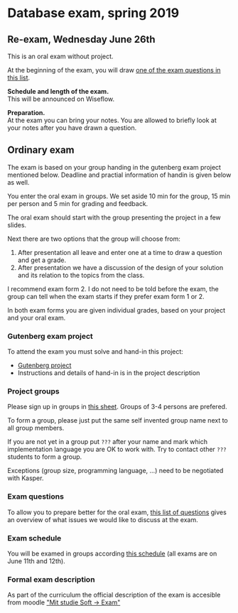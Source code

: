 # Database exam, spring 2019

## Re-exam, Wednesday June 26th
This is an oral exam without project.

At the beginning of the exam, you will draw [one of the exam questions in this list](ExamQuestions.md).

**Schedule and length of the exam.** <br>
This will be announced on Wiseflow.

**Preparation.** <br>
At the exam you can bring your notes. You are allowed to briefly look at your notes after you have drawn a question.

## Ordinary exam
The exam is based on your group handing in the gutenberg exam project mentioned below. Deadline and practial information of handin is given below as well.

You enter the oral exam in groups. We set aside 10 min for the group, 15 min per person and 5 min for grading and feedback.

The oral exam should start with the group presenting the project in a few slides. 

Next there are two options that the group will choose from:

1. After presentation all leave and enter one at a time to draw a question and get a grade.
2. After presentation we have a discussion of the design of your solution and its relation to the topics from the class.

I recommend exam form 2. I do not need to be told before the exam, the group can tell when the exam starts if they prefer exam form 1 or 2.

In both exam forms you are given individual grades, based on your project and your oral exam.

### Gutenberg exam project

To attend the exam you must solve and hand-in this project:

* [Gutenberg project](GutenbergProject.md)
* Instructions and details of hand-in is in the project description

### Project groups
Please sign up in groups in [this sheet](https://docs.google.com/spreadsheets/d/1c7nUZ43YfEI_JNUbC-iTZpX3MG4SKqd88fFgJufBvKM/edit?usp=sharing). Groups of 3-4 persons are prefered. 

To form a group, please just put the same self invented group name next to all group members. 

If you are not yet in a group put `???` after your name and mark which implementation language you are OK to work with. Try to contact other `???` students to form a group.

Exceptions (group size, programming language, ...) need to be negotiated with Kasper.

### Exam questions
To allow you to prepare better for the oral exam, [this list of questions](ExamQuestions.md) gives an overview of what issues we would like to discuss at the exam.

### Exam schedule
You will be examed in groups according [this schedule]() (all exams are on June 11th and 12th).

### Formal exam description
As part of the curriculum the official description of the exam is accesible from moodle ["Mit studie Soft -> Exam"](https://cphbusiness.mrooms.net/course/view.php?id=746#section-3)




